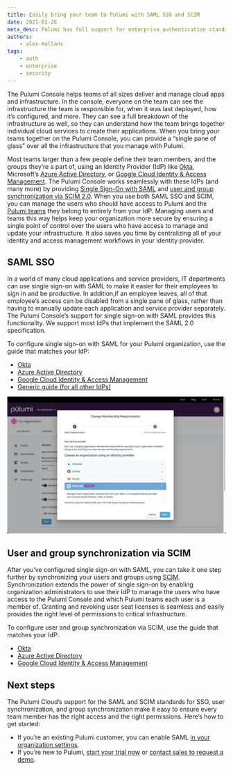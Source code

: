 ```yaml
---
title: Easily bring your team to Pulumi with SAML SSO and SCIM
date: 2021-01-26
meta_desc: Pulumi has full support for enterprise authentication standards like SAML and SCIM
authors:
    - alex-mullans
tags:
    - auth
    - enterprise
    - security
---
```


The Pulumi Console helps teams of all sizes deliver and manage cloud apps and infrastructure. In the console, everyone on the team can see the infrastructure the team is responsible for, when it was last deployed, how it’s configured, and more. They can see a full breakdown of the infrastructure as well, so they can understand how the team brings together individual cloud services to create their applications. When you bring your teams together on the Pulumi Console, you can provide a “single pane of glass” over all the infrastructure that you manage with Pulumi.

<!--more-->

Most teams larger than a few people define their team members, and the groups they’re a part of, using an Identity Provider (IdP) like [Okta](https://www.okta.com/products/single-sign-on/), Microsoft’s [Azure Active Directory](https://azure.microsoft.com/en-us/services/active-directory/), or [Google Cloud Identity & Access Management](https://cloud.google.com/iam/). The Pulumi Console works seamlessly with these IdPs (and many more) by providing [Single Sign-On with SAML](https://www.pulumi.com/docs/guides/saml/) and [user and group synchronization via SCIM 2.0](https://www.pulumi.com/docs/guides/scim/). When you use both SAML SSO and SCIM, you can manage the users who should have access to Pulumi and the [Pulumi teams](https://www.pulumi.com/docs/intro/console/collaboration/teams/) they belong to entirely from your IdP. Managing users and teams this way helps keep your organization more secure by ensuring a single point of control over the users who have access to manage and update your infrastructure. It also saves you time by centralizing all of your identity and access management workflows in your identity provider.

## SAML SSO

In a world of many cloud applications and service providers, IT departments can use single sign-on with SAML to make it easier for their employees to sign in and be productive. In addition,if an employee leaves, all of that employee’s access can be disabled from a single pane of glass, rather than having to manually update each application and service provider separately. The Pulumi Console’s support for single sign-on with SAML provides this functionality. We support most IdPs that implement the SAML 2.0 specification.

To configure single sign-on with SAML for your Pulumi organization, use the guide that matches your IdP:

- [Okta](https://www.pulumi.com/docs/guides/saml/okta/)
- [Azure Active Directory](https://www.pulumi.com/docs/guides/saml/aad/)
- [Google Cloud Identity & Access Management](https://www.pulumi.com/docs/guides/saml/gsuite/)
- [Generic guide (for all other IdPs)](https://www.pulumi.com/docs/guides/saml/sso)

![Screenshot of Pulumi console opened to SAML configuration](saml-in-console.png)

## User and group synchronization via SCIM

After you’ve configured single sign-on with SAML, you can take it one step further by synchronizing your users and groups using [SCIM](https://developer.okta.com/docs/concepts/scim/). Synchronization extends the power of single sign-on by enabling organization administrators to use their IdP to manage the users who have access to the Pulumi Console and which Pulumi teams each user is a member of. Granting and revoking user seat licenses is seamless and easily provides the right level of permissions to critical infrastructure.

To configure user and group synchronization via SCIM, use the guide that matches your IdP:

- [Okta](https://www.pulumi.com/docs/guides/scim/okta/)
- [Azure Active Directory](https://www.pulumi.com/docs/guides/scim/aad/)
- [Google Cloud Identity & Access Management](https://www.pulumi.com/docs/guides/scim/gsuite/)

## Next steps

The Pulumi Cloud’s support for the SAML and SCIM standards for SSO, user synchronization, and group synchronization make it easy to ensure every team member has the right access and the right permissions. Here’s how to get started:

- If you’re an existing Pulumi customer, you can enable SAML [in your organization settings](https://app.pulumi.com/pulumi/settings/saml).
- If you’re new to Pulumi, [start your trial now](https://app.pulumi.com/site/trial) or [contact sales to request a demo](https://www.pulumi.com/pricing/#contact).
